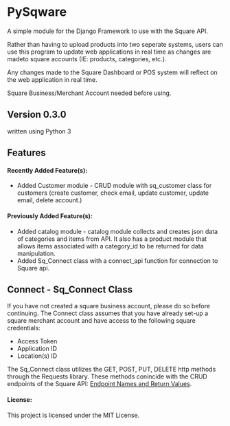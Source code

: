 # PySqware
A simple module for the Django Framework to use with the Square API. 

Rather than having to upload products into two seperate systems, users can use this program to 
update web applications in real time as changes are madeto square accounts (IE: products, categories, etc.).

Any changes made to the Square Dashboard or POS system will reflect on the web application in real time. 

Square Business/Merchant Account needed before using.

Version 0.3.0
-------------

written using Python 3

Features
--------

#### Recently Added Feature(s):
+ Added Customer module - CRUD module with sq_customer class for customers (create customer, check email, update customer, update email, delete account.)

#### Previously Added Feature(s):
+ Added catalog module - catalog module collects and creates json data of categories and items from API. It also has a product module that allows items associated with a category_id to be returned for data manipulation.
+ Added Sq_Connect class with a connect_api function for connection to Square api.


Connect - Sq_Connect Class
-------
If you have not created a square business account, please do so before continuing.
The Connect class assumes that you have already set-up a square merchant account and have access to 
the following square credentials:

+ Access Token
+ Application ID 
+ Location(s) ID


The Sq_Connect class utilizes the GET, POST, PUT, DELETE http methods through the Requests library. These methods conincide with the 
CRUD endpoints of the Square API: [Endpoint Names and Return Values](https://docs.connect.squareup.com/api/connect/v2#endpointnamesandreturnvalues "Endpoint Names and Return Values"). 



#### License:

This project is licensed under the MIT License.